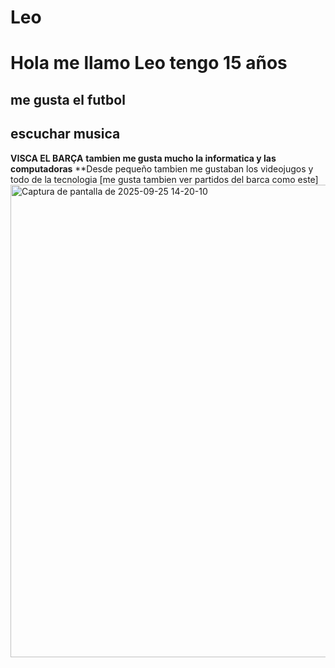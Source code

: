 # Leo
# Hola me llamo Leo tengo 15 años 
## me gusta el futbol 
## escuchar musica
**VISCA EL BARÇA**
**tambien me gusta mucho la informatica y las computadoras**
**Desde pequeño tambien me gustaban los videojugos y todo de la tecnologia
[me gusta tambien ver partidos del barca como este]<img width="604" height="756" alt="Captura de pantalla de 2025-09-25 14-20-10" src="https://github.com/user-attachments/assets/7aea22df-2851-4a4e-bca3-6bdc93903c9d" />
